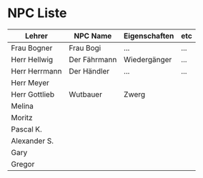 # NPC Liste

| Lehrer        |   NPC Name   | Eigenschaften | etc |
| ------------- | ------------ | ------------- | --- |
| Frau Bogner   |  Frau Bogi   |      ...      | ... |
| Herr Hellwig  | Der Fährmann | Wiedergänger  | ... |
| Herr Herrmann | Der Händler  |      ...      | ... |
| Herr Meyer    |              |               |     |
| Herr Gottlieb | Wutbauer     | Zwerg         |     |
| Melina        |              |               |     |
| Moritz        |              |               |     |
| Pascal K.     |              |               |     |
| Alexander S.  |              |               |     |
| Gary          |              |               |     |
| Gregor        |              |               |     |
